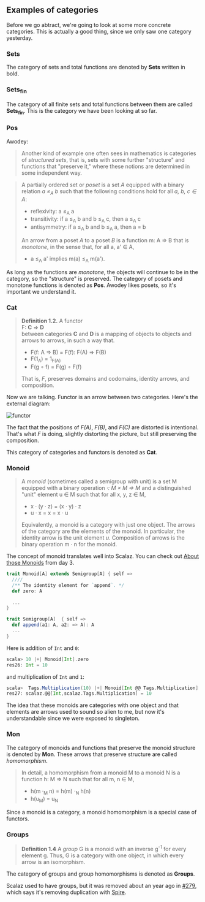   [279]: https://github.com/scalaz/scalaz/pull/279
  [spire]: https://github.com/non/spire

## Examples of categories

Before we go abtract, we're going to look at some more concrete categories. This is actually a good thing, since we only saw one category yesterday.

### Sets

The category of sets and total functions are denoted by **Sets** written in bold.

### Sets<sub>fin</sub>

The category of all finite sets and total functions between them are called **Sets<sub>fin</sub>**. This is the category we have been looking at so far.

### Pos

Awodey:

> Another kind of example one often sees in mathematics is categories of *structured sets*, that is, sets with some further "structure" and functions that "preserve it," where these notions are determined in some independent way.

> A partially ordered set or *poset* is a set *A* equipped with a binary relation *a ≤<sub>A</sub> b* such that the following conditions hold for all *a, b, c ∈ A*:
> 
> - reflexivity: a ≤<sub>A</sub> a
> - transitivity: if a ≤<sub>A</sub> b and b ≤<sub>A</sub> c, then a ≤<sub>A</sub> c
> - antisymmetry: if a ≤<sub>A</sub> b and b ≤<sub>A</sub> a, then a = b
>
> An arrow from a poset *A* to a poset *B* is a function m: A => B that is *monotone*, in the sense that, for all a, a' ∈ A,
>
> - a ≤<sub>A</sub> a' implies m(a) ≤<sub>A</sub> m(a').

As long as the functions are *monotone*, the objects will continue to be in the category, so the "structure" is preserved. The category of posets and monotone functions is denoted as **Pos**. Awodey likes posets, so it's important we understand it.

### Cat

> **Definition 1.2.** A functor<br>
> F: **C** => **D**<br>
> between categories **C** and **D** is a mapping of objects to objects and arrows to arrows, in such a way that.
> 
> - F(f: A => B) = F(f): F(A) => F(B)
> - F(1<sub>A</sub>) = 1<sub>F(A)</sub>
> - F(g ∘ f) = F(g) ∘ F(f)
>
> That is, *F*, preserves domains and codomains, identity arrows, and composition.

Now we are talking. Functor is an arrow between two categories. Here's the external diagram:

![functor](files/day20-a-functor.png)

The fact that the positions of *F(A)*, *F(B)*, and *F(C)* are distorted is intentional. That's what *F* is doing, slightly distorting the picture, but still preserving the composition.

This category of categories and functors is denoted as **Cat**.

### Monoid

> A *monoid* (sometimes called a semigroup with unit) is a set M equipped with a binary operation *·: M × M => M* and a distinguished "unit" element u ∈ M such that for all x, y, z ∈ M,
>
> - x · (y · z) = (x · y) · z
> - u · x = x = x · u
>
> Equivalently, a monoid is a category with just one object. The arrows of the category are the elements of the monoid. In particular, the identity arrow is the unit element *u*. Composition of arrows is the binary operation m · n for the monoid.

The concept of monoid translates well into Scalaz. You can check out [About those Monoids](Monoid.html) from day 3.

```scala
trait Monoid[A] extends Semigroup[A] { self =>
  ////
  /** The identity element for `append`. */
  def zero: A
  
  ...
}

trait Semigroup[A]  { self =>
  def append(a1: A, a2: => A): A
  ...
}
```

Here is addition of `Int` and `0`:

```scala
scala> 10 |+| Monoid[Int].zero
res26: Int = 10
```

and multiplication of `Int` and `1`:

```scala
scala>  Tags.Multiplication(10) |+| Monoid[Int @@ Tags.Multiplication].zero
res27: scalaz.@@[Int,scalaz.Tags.Multiplication] = 10
```

The idea that these monoids are categories with one object and that elements are arrows used to sound so alien to me, but now it's understandable since we were exposed to singleton.

### Mon

The category of monoids and functions that preserve the monoid structure is denoted by **Mon**. These arrows that preserve structure are called *homomorphism*.

> In detail, a homomorphism from a monoid M to a monoid N is a function h: M => N such that for all m, n ∈ M,
>
> - h(m ·<sub>M</sub> n) = h(m) ·<sub>N</sub> h(n)
> - h(u<sub>M</sub>) = u<sub>N</sub>

Since a monoid is a category, a monoid homomorphism is a special case of functors.

### Groups

> **Definition 1.4** A *group* G is a monoid with an inverse g<sup>-1</sup> for every element g. Thus, G is a category with one object, in which every arrow is an isomorphism.

The category of groups and group homomorphisms is denoted as **Groups**.

Scalaz used to have groups, but it was removed about an year ago in [#279][279], which says it's removing duplication with [Spire][spire].
